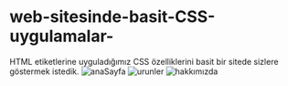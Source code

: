 # web-sitesinde-basit-CSS-uygulamalar-
HTML etiketlerine uyguladığımız CSS özelliklerini basit bir sitede sizlere göstermek istedik.
![anaSayfa](https://user-images.githubusercontent.com/111424675/187930454-31868c23-9957-4aa2-8450-b4340a3a94e8.PNG)
![urunler](https://user-images.githubusercontent.com/111424675/187930516-b669f6e5-8fcb-4bbd-9baf-261376e27d16.PNG)
![hakkımızda](https://user-images.githubusercontent.com/111424675/187930558-22ea9ecc-caef-4775-b227-367d00da81f6.PNG)
